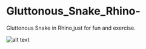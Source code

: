 # Gluttonous_Snake_Rhino-
Gluttonous Snake in Rhino,just for fun and exercise.

![alt text](https://hbimg.huabanimg.com/547febf52b3ecee54f6687bae1f574f8a0d2a66148555-CwRAQ3_fw658)

